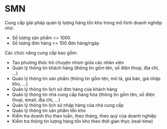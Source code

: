 # SMN

Cung cấp giải pháp quản lý lượng hàng tồn kho trong mô hình doanh nghiệp nhỏ:
- Số lượng sản phẩm <= 1000
- Số lượng đơn hàng <= 100 đơn hàng/ngày

Các chức năng cung cấp bao gồm:
- Tạo phương thức trò chuyện nhóm giữa các nhân viên
- Quản lý thông tin khách hàng (thông tin gồm tên, số điện thoại, địa chỉ, ...)
- Quản lý thông tin sản phẩm (thông tin gồm tên, mô tả, giá bán, giá nhập kho, ...)
- Quản lý thông tin lịch sử đơn hàng của khách hàng
- Quản lý thông tin nhà cung cấp hàng hóa (thông tin gồm tên, số điện thoại, email, địa chỉ, ...)
- Quản lý thông tin lịch sử nhập hàng của nhà cung cấp
- Quản lý thông tin sản phẩm tồn kho
- Kiểm tra doanh thu theo tuần, theo tháng, theo quý của doanh nghiệp
- Kiểm tra thông tin lượng hàng tồn kho theo thời gian thực (real-time)

